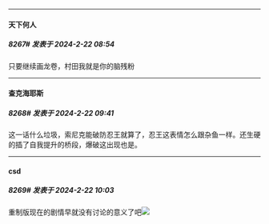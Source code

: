 ﻿
*****

####  天下何人  
##### 8267#       发表于 2024-2-22 08:54

只要继续画龙卷，村田我就是你的脑残粉


*****

####  查克海耶斯  
##### 8268#       发表于 2024-2-22 09:41

这一话什么垃圾，索尼克能破防忍王就算了，忍王这表情怎么跟杂鱼一样。还生硬的插了自我提升的桥段，爆破这出现也是。


*****

####  csd  
##### 8269#       发表于 2024-2-22 10:03

重制版现在的剧情早就没有讨论的意义了吧<img src="https://static.saraba1st.com/image/smiley/face2017/037.png" referrerpolicy="no-referrer">

